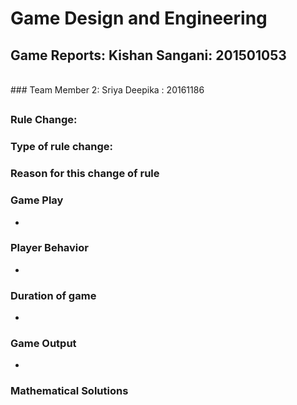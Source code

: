 # Game Design and Engineering

## Game Reports: Kishan Sangani: 201501053
<br />
### Team Member 2: Sriya Deepika : 20161186

## <Game Name>

### Rule Change:



### Type of rule change:



### Reason for this change of rule



### Game Play
-
### Player Behavior
-
### Duration of game
-
### Game Output
-

### Mathematical Solutions
